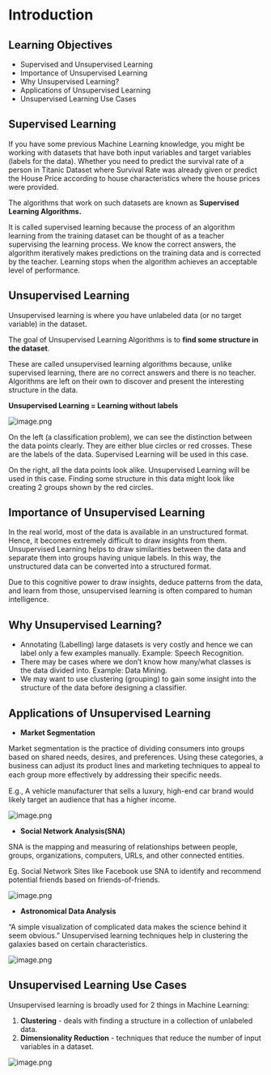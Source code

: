 # Introduction

## Learning Objectives

* Supervised and Unsupervised Learning
* Importance of Unsupervised Learning
* Why Unsupervised Learning?
* Applications of Unsupervised Learning
* Unsupervised Learning Use Cases



## Supervised Learning

If you have some previous Machine Learning knowledge, you might be working with datasets that have both input variables and target variables (labels for the data). Whether you need to predict the survival rate of a person in Titanic Dataset where Survival Rate was already given or predict the House Price according to house characteristics where the house prices were provided.

The algorithms that work on such datasets are known as **Supervised Learning Algorithms.**

It is called supervised learning because the process of an algorithm learning from the training dataset can be thought of as a teacher supervising the learning process. We know the correct answers, the algorithm iteratively makes predictions on the training data and is corrected by the teacher. Learning stops when the algorithm achieves an acceptable level of performance.

## Unsupervised Learning

Unsupervised learning is where you have unlabeled data (or no target variable) in the dataset.

The goal of Unsupervised Learning Algorithms is to **find some structure in the dataset**.

These are called unsupervised learning algorithms because, unlike supervised learning, there are no correct answers and there is no teacher. Algorithms are left on their own to discover and present the interesting structure in the data.

**Unsupervised Learning = Learning without labels**



![image.png](https://dphi-live.s3.amazonaws.com/media_uploads/image_e0280b0312804d37896dbdc73468c24a.png)



On the left (a classification problem), we can see the distinction between the data points clearly. They are either blue circles or red crosses. These are the labels of the data. Supervised Learning will be used in this case.

On the right, all the data points look alike. Unsupervised Learning will be used in this case. Finding some structure in this data might look like creating 2 groups shown by the red circles.

## Importance of Unsupervised Learning

In the real world, most of the data is available in an unstructured format. Hence, it becomes extremely difficult to draw insights from them. Unsupervised Learning helps to draw similarities between the data and separate them into groups having unique labels. In this way, the unstructured data can be converted into a structured format.

Due to this cognitive power to draw insights, deduce patterns from the data, and learn from those, unsupervised learning is often compared to human intelligence.

## Why Unsupervised Learning?

* Annotating (Labelling) large datasets is very costly and hence we can label only a few examples manually. Example: Speech Recognition.
* There may be cases where we don’t know how many/what classes is the data divided into. Example: Data Mining.
* We may want to use clustering (grouping) to gain some insight into the structure of the data before designing a classifier.

## Applications of Unsupervised Learning

* **Market Segmentation**

Market segmentation is the practice of dividing consumers into groups based on shared needs, desires, and preferences. Using these categories, a business can adjust its product lines and marketing techniques to appeal to each group more eﬀectively by addressing their specific needs.

E.g., A vehicle manufacturer that sells a luxury, high-end car brand would likely target an audience that has a higher income.


![image.png](https://dphi-live.s3.amazonaws.com/media_uploads/image_96c50459c71244ac9725a5e3574ebb0d.png)



* **Social Network Analysis(SNA)**

SNA is the mapping and measuring of relationships between people, groups, organizations, computers, URLs, and other connected entities.

Eg. Social Network Sites like Facebook use SNA to identify and recommend potential friends based on friends-of-friends.




![image.png](https://dphi-live.s3.amazonaws.com/media_uploads/image_6024b8da3e94441b8dcbdcf6135593f5.png)





* **Astronomical Data Analysis**

“A simple visualization of complicated data makes the science behind it seem obvious.” Unsupervised learning techniques help in clustering the galaxies based on certain characteristics.











![image.png](https://dphi-live.s3.amazonaws.com/media_uploads/image_dd58d33b216841af8abe9fcad4316da3.png)









## Unsupervised Learning Use Cases

Unsupervised learning is broadly used for 2 things in Machine Learning:

1. **Clustering** - deals with finding a structure in a collection of unlabeled data.
2. **Dimensionality Reduction** - techniques that reduce the number of input variables in a dataset.


![image.png](https://dphi-live.s3.amazonaws.com/media_uploads/image_b8f7710fc013461aaaeb8e28a9f14263.png)